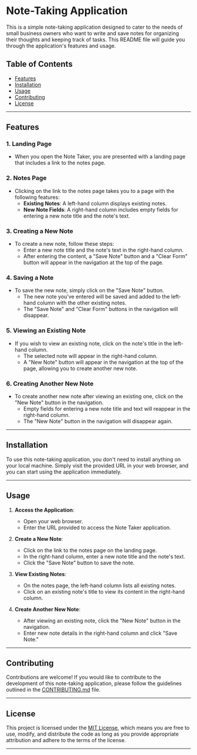# Note-Taking Application

This is a simple note-taking application designed to cater to the needs of small business owners who want to write and save notes for organizing their thoughts and keeping track of tasks. This README file will guide you through the application's features and usage.

## Table of Contents

- [Features](#features)
- [Installation](#installation)
- [Usage](#usage)
- [Contributing](#contributing)
- [License](#license)

---

## Features

### 1. Landing Page
- When you open the Note Taker, you are presented with a landing page that includes a link to the notes page.

### 2. Notes Page
- Clicking on the link to the notes page takes you to a page with the following features:
    - **Existing Notes**: A left-hand column displays existing notes.
    - **New Note Fields**: A right-hand column includes empty fields for entering a new note title and the note's text.

### 3. Creating a New Note
- To create a new note, follow these steps:
    - Enter a new note title and the note's text in the right-hand column.
    - After entering the content, a "Save Note" button and a "Clear Form" button will appear in the navigation at the top of the page.

### 4. Saving a Note
- To save the new note, simply click on the "Save Note" button.
    - The new note you've entered will be saved and added to the left-hand column with the other existing notes.
    - The "Save Note" and "Clear Form" buttons in the navigation will disappear.

### 5. Viewing an Existing Note
- If you wish to view an existing note, click on the note's title in the left-hand column.
    - The selected note will appear in the right-hand column.
    - A "New Note" button will appear in the navigation at the top of the page, allowing you to create another new note.

### 6. Creating Another New Note
- To create another new note after viewing an existing one, click on the "New Note" button in the navigation.
    - Empty fields for entering a new note title and text will reappear in the right-hand column.
    - The "New Note" button in the navigation will disappear again.

---

## Installation

To use this note-taking application, you don't need to install anything on your local machine. Simply visit the provided URL in your web browser, and you can start using the application immediately.

---

## Usage

1. **Access the Application**:
   - Open your web browser.
   - Enter the URL provided to access the Note Taker application.

2. **Create a New Note**:
   - Click on the link to the notes page on the landing page.
   - In the right-hand column, enter a new note title and the note's text.
   - Click the "Save Note" button to save the note.

3. **View Existing Notes**:
   - On the notes page, the left-hand column lists all existing notes.
   - Click on an existing note's title to view its content in the right-hand column.

4. **Create Another New Note**:
   - After viewing an existing note, click the "New Note" button in the navigation.
   - Enter new note details in the right-hand column and click "Save Note."

---

## Contributing

Contributions are welcome! If you would like to contribute to the development of this note-taking application, please follow the guidelines outlined in the [CONTRIBUTING.md](CONTRIBUTING.md) file.

---

## License

This project is licensed under the [MIT License](LICENSE), which means you are free to use, modify, and distribute the code as long as you provide appropriate attribution and adhere to the terms of the license.

---
